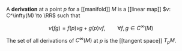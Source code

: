 A **derivation** at a point $p$ for a [[manifold]] $M$ is a [[linear map]] $v: C^\infty(M) \to \RR$ such that

$$
v(fg) = f(p)vg + g(p)vf, \qquad \forall f, g \in C^\infty(M)
$$

The set of all derivations of $C^\infty(M)$ at $p$ is the [[tangent space]] $T_p M$.